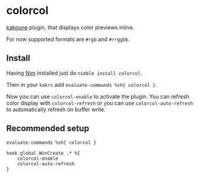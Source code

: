 # colorcol
[kakoune](https://kakoune.org) plugin, that displays color previews inline.

For now supported formats are `#rgb` and `#rrggbb`.

## Install
Having [Nim](https://nim-lang.org) installed just do `nimble install colorcol`.

Then in your `kakrc` add `evaluate-commands %sh{ colorcol }`.

Now you can use `colorcol-enable` to activate the plugin. You can refresh color display with `colorcol-refresh` or you can use `colorcol-auto-refresh` to automatically refresh on buffer write.

## Recommended setup
```
evaluate-commands %sh{ colorcol }

hook global WinCreate .* %{
    colorcol-enable
    colorcol-auto-refresh
}
```
